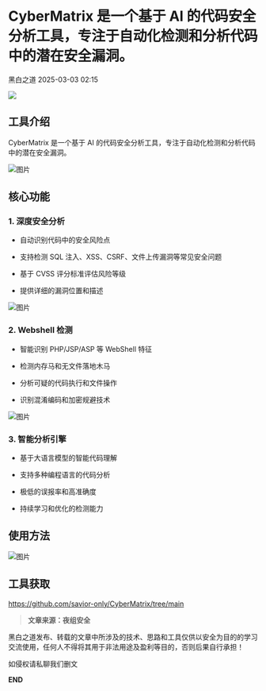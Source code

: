 #  CyberMatrix 是一个基于 AI 的代码安全分析工具，专注于自动化检测和分析代码中的潜在安全漏洞。   
 黑白之道   2025-03-03 02:15  
  
![](https://mmbiz.qpic.cn/mmbiz_gif/3xxicXNlTXLicwgPqvK8QgwnCr09iaSllrsXJLMkThiaHibEntZKkJiaicEd4ibWQxyn3gtAWbyGqtHVb0qqsHFC9jW3oQ/640?wx_fmt=gif "")  
  
## 工具介绍  
  
CyberMatrix 是一个基于 AI 的代码安全分析工具，专注于自动化检测和分析代码中的潜在安全漏洞。  
  
![图片](https://mmbiz.qpic.cn/sz_mmbiz_png/icZ1W9s2Jp2VicibkTl6nSC1chaX4SWVXjAukv88o3HPFt9nrVAdQL1V32C7jZicwfXVxS14mwCTUMormDEpwl33UA/640?wx_fmt=png&from=appmsg&wxfrom=13&tp=wxpic "")  
## 核心功能  
### 1. 深度安全分析  
- 自动识别代码中的安全风险点  
  
- 支持检测 SQL 注入、XSS、CSRF、文件上传漏洞等常见安全问题  
  
- 基于 CVSS 评分标准评估风险等级  
  
- 提供详细的漏洞位置和描述  
  
![图片](https://mmbiz.qpic.cn/sz_mmbiz_png/icZ1W9s2Jp2VicibkTl6nSC1chaX4SWVXjA7WqpicmniavEjKVUMINT6BjVI1A1A71lXpvH2uHvsvs7mpoll1niaSMdw/640?wx_fmt=png&from=appmsg&tp=wxpic&wxfrom=5&wx_lazy=1&wx_co=1 "")  
### 2. Webshell 检测  
- 智能识别 PHP/JSP/ASP 等 WebShell 特征  
  
- 检测内存马和无文件落地木马  
  
- 分析可疑的代码执行和文件操作  
  
- 识别混淆编码和加密规避技术  
  
![图片](https://mmbiz.qpic.cn/sz_mmbiz_png/icZ1W9s2Jp2VicibkTl6nSC1chaX4SWVXjAibaWxPlJHAc3JL7DWuzODsv7gWgPiaYA8Y7Mm1lSUk9bReEF5M9IjbCQ/640?wx_fmt=png&from=appmsg&tp=wxpic&wxfrom=5&wx_lazy=1&wx_co=1 "")  
### 3. 智能分析引擎  
- 基于大语言模型的智能代码理解  
  
- 支持多种编程语言的代码分析  
  
- 极低的误报率和高准确度  
  
- 持续学习和优化的检测能力  
  
## 使用方法  
  
![图片](https://mmbiz.qpic.cn/sz_mmbiz_png/icZ1W9s2Jp2VicibkTl6nSC1chaX4SWVXjA2KiaLM56khHO9eGZGFEyvqxwXiagxViaB0fsZHWpu5ldRJLL9RO2w4vNw/640?wx_fmt=png&from=appmsg&tp=wxpic&wxfrom=5&wx_lazy=1&wx_co=1 "")  
  
  
## 工具获取  
  
  
  
https://github.com/savior-only/CyberMatrix/tree/main  
  
> **文章来源：夜组安全**  
  
  
  
黑白之道发布、转载的文章中所涉及的技术、思路和工具仅供以安全为目的的学习交流使用，任何人不得将其用于非法用途及盈利等目的，否则后果自行承担！  
  
如侵权请私聊我们删文  
  
  
**END**  
  
  
